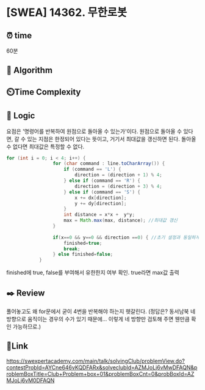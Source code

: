# [SWEA] 14362. 무한로봇 


## ⏰ **time**
60분 

## :pushpin: **Algorithm**


## ⏲️**Time Complexity**


## :round_pushpin: **Logic**
요점은 '명령어를 반복하여 원점으로 돌아올 수 있는가'이다.
원점으로 돌아올 수 있다면, 갈 수 있는 지점은 한정되어 있다는 뜻이고, 거기서 최대값을 갱신하면 된다.
돌아올 수 없다면 최대값은 특정할 수 없다.

```java
for (int i = 0; i < 4; i++) {
                 for (char command : line.toCharArray()) {
                     if (command == 'L') {
                         direction = (direction + 1) % 4;
                     } else if (command == 'R') {
                         direction = (direction + 3) % 4; 
                     } else if (command == 'S') {
                         x += dx[direction];
                         y += dy[direction];
                     }
                     int distance = x*x +  y*y;
                     max = Math.max(max, distance); //최대값 갱신
                 }
                  
                 if(x==0 && y==0 && direction ==0) { //초기 설정과 동일하게 복귀하면 끝 
                     finished=true;
                     break;
                 } else finished=false;
            }
```
finished에 true, false를 부여해서 유한한지 여부 확인.
true라면 max값 출력 

## :black_nib: **Review**
풀어놓고도 왜 for문에서 굳이 4번을 반복해야 하는지 헷갈린다. (정답은? 동서남북 네 방향으로 움직이는 경우의 수가 있기 때문에... 이렇게 네 방향만 검토해 주면 웬만큼 확인 가능하므로.)

## 📡**Link**
https://swexpertacademy.com/main/talk/solvingClub/problemView.do?contestProbId=AYCne646vKQDFARx&solveclubId=AZMJoLj6vMwDFAQN&problemBoxTitle=Club+Problem+box+01&problemBoxCnt=0&probBoxId=AZMJoLj6vM0DFAQN
